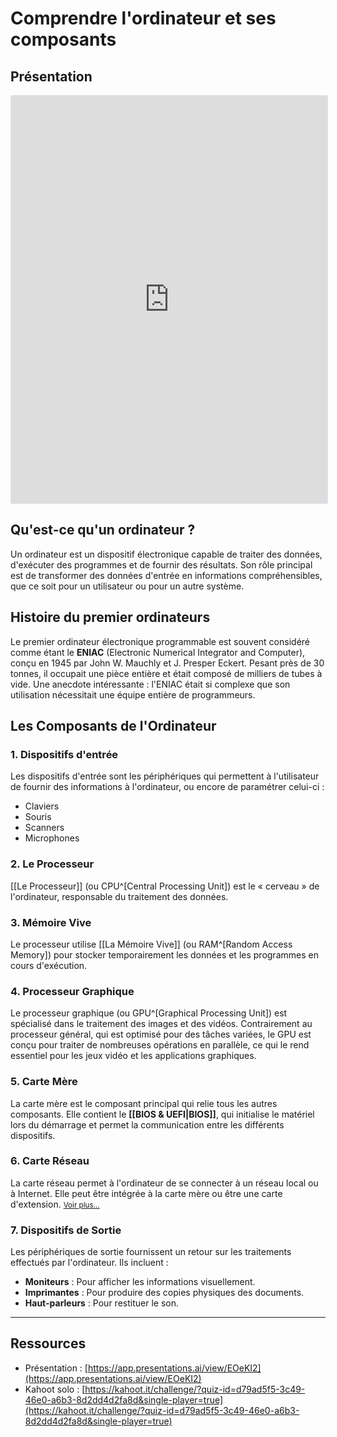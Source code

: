 # Comprendre l'ordinateur et ses composants

## Présentation
<div class="d-print-none-callout"><div style="width:100%;max-width:700px;height:650px;margin:auto;display:block;position: relative;border:2px solid #dee1e5;border-radius:3px;"><iframe allow="clipboard-write" allowfullscreen="true" style="width:100%;height:100%;border:none;" src="https://app.presentations.ai/view/EOeKI2" scrolling="no"></iframe></div></div>

## Qu'est-ce qu'un ordinateur ?
Un ordinateur est un dispositif électronique capable de traiter des données, d'exécuter des programmes et de fournir des résultats. Son rôle principal est de transformer des données d'entrée en informations compréhensibles, que ce soit pour un utilisateur ou pour un autre système.

## Histoire du premier ordinateurs
Le premier ordinateur électronique programmable est souvent considéré comme étant le **ENIAC** (Electronic Numerical Integrator and Computer), conçu en 1945 par John W. Mauchly et J. Presper Eckert. Pesant près de 30 tonnes, il occupait une pièce entière et était composé de milliers de tubes à vide. Une anecdote intéressante : l'ENIAC était si complexe que son utilisation nécessitait une équipe entière de programmeurs.

## Les Composants de l'Ordinateur
### 1. Dispositifs d'entrée
Les dispositifs d'entrée sont les périphériques qui permettent à l'utilisateur de fournir des informations à l'ordinateur, ou encore de paramétrer celui-ci :

- Claviers
- Souris
- Scanners
- Microphones

### 2. Le Processeur
[[Le Processeur]] (ou CPU^[Central Processing Unit]) est le « cerveau » de l'ordinateur, responsable du traitement des données.

### 3. Mémoire Vive
Le processeur utilise [[La Mémoire Vive]] (ou RAM^[Random Access Memory]) pour stocker temporairement les données et les programmes en cours d'exécution.

### 4. Processeur Graphique
Le processeur graphique (ou GPU^[Graphical Processing Unit]) est spécialisé dans le traitement des images et des vidéos. Contrairement au processeur général, qui est optimisé pour des tâches variées, le GPU est conçu pour traiter de nombreuses opérations en parallèle, ce qui le rend essentiel pour les jeux vidéo et les applications graphiques.

### 5. Carte Mère
La carte mère est le composant principal qui relie tous les autres composants. Elle contient le **[[BIOS & UEFI|BIOS]]**, qui initialise le matériel lors du démarrage et permet la communication entre les différents dispositifs.

### 6. Carte Réseau
La carte réseau permet à l'ordinateur de se connecter à un réseau local ou à Internet. Elle peut être intégrée à la carte mère ou être une carte d'extension.
<small><a href="">Voir plus…</a></small>

### 7. Dispositifs de Sortie
Les périphériques de sortie fournissent un retour sur les traitements effectués par l'ordinateur. Ils incluent :

- **Moniteurs** : Pour afficher les informations visuellement.
- **Imprimantes** : Pour produire des copies physiques des documents.
- **Haut-parleurs** : Pour restituer le son.

---

## Ressources
- Présentation : [https://app.presentations.ai/view/EOeKI2](https://app.presentations.ai/view/EOeKI2)
- Kahoot solo : [https://kahoot.it/challenge/?quiz-id=d79ad5f5-3c49-46e0-a6b3-8d2dd4d2fa8d&single-player=true](https://kahoot.it/challenge/?quiz-id=d79ad5f5-3c49-46e0-a6b3-8d2dd4d2fa8d&single-player=true)

<!-- <iframe src="https://embed.kahoot.it/d79ad5f5-3c49-46e0-a6b3-8d2dd4d2fa8d" width=620 height=280></iframe> -->
